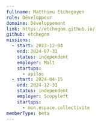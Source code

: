 ```yaml
---
fullname: Matthieu Etchegoyen
role: Développeur
domaine: Développement
link: https://etchegom.github.io/
github: etchegom
missions:
  - start: 2023-12-04
    end: 2024-07-31
    status: independent
    employer: Malt
    startups:
      - apilos
  - start: 2024-04-15
    end: 2024-12-31
    status: independent
    employer: Scopyleft
    startups:
      - mon.espace.collectivite
memberType: beta
---
```


